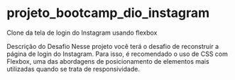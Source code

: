 # projeto_bootcamp_dio_instagram
Clone da tela de login do Instagram usando flexbox

Descrição do Desafio
Nesse projeto você terá o desafio de reconstruir a página de login do Instagram. 
Para isso, é recomendado o uso de CSS com Flexbox, uma das abordagens de posicionamento de elementos mais utilizadas quando se trata de responsividade.
